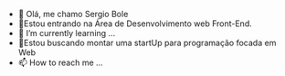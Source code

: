- 👋 Olá, me chamo Sergio Bole
- 👀Estou entrando na Área de Desenvolvimento web Front-End.
- 🌱 I’m currently learning ...
- 💞️Estou buscando montar uma startUp para programação focada em Web
- 📫 How to reach me ...

<!---
Sergiobole/Sergiobole is a ✨ special ✨ repository because its `README.md` (this file) appears on your GitHub profile.
You can click the Preview link to take a look at your changes.
--->
